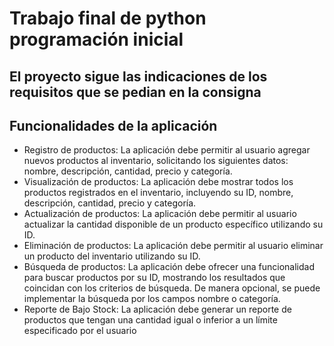 # Trabajo final de python programación inicial

## El proyecto sigue las indicaciones de los requisitos que se pedian en la consigna

## Funcionalidades de la aplicación
  - Registro de productos: La aplicación debe permitir al usuario
agregar nuevos productos al inventario, solicitando los
siguientes datos: nombre, descripción, cantidad, precio y
categoría.
  - Visualización de productos: La aplicación debe mostrar todos
los productos registrados en el inventario, incluyendo su ID,
nombre, descripción, cantidad, precio y categoría.
  - Actualización de productos: La aplicación debe permitir al
usuario actualizar la cantidad disponible de un producto
específico utilizando su ID.
  - Eliminación de productos: La aplicación debe permitir al
usuario eliminar un producto del inventario utilizando su ID.
  - Búsqueda de productos: La aplicación debe ofrecer una
funcionalidad para buscar productos por su ID, mostrando los
resultados que coincidan con los criterios de búsqueda. De
manera opcional, se puede implementar la búsqueda por los
campos nombre o categoría.
  - Reporte de Bajo Stock: La aplicación debe generar un reporte
de productos que tengan una cantidad igual o inferior a un
límite especificado por el usuario